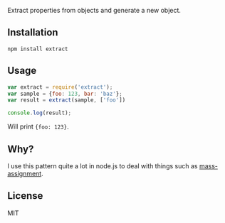 Extract properties from objects and generate a new object.

## Installation

	npm install extract

## Usage

~~~javascript
var extract = require('extract');
var sample = {foo: 123, bar: 'baz'};
var result = extract(sample, ['foo'])

console.log(result);
~~~

Will print ```{foo: 123}```.

## Why?

I use this pattern quite a lot in node.js to deal with things such as [mass-assignment](http://blog.mhartl.com/2008/09/21/mass-assignment-in-rails-applications/).

## License

MIT